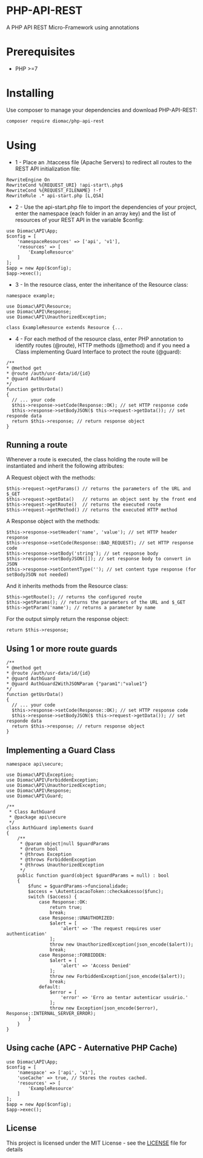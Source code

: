 PHP-API-REST
============
A PHP API REST Micro-Framework using annotations

Prerequisites
=============

* PHP >=7

Installing
==========
Use composer to manage your dependencies and download PHP-API-REST:

```bash
composer require diomac/php-api-rest
```
Using
=====
* 1 - Place an .htaccess file (Apache Servers) to redirect all routes to the REST API initialization file:
```
RewriteEngine On
RewriteCond %{REQUEST_URI} !api-start\.php$
RewriteCond %{REQUEST_FILENAME} !-f
RewriteRule .* api-start.php [L,QSA]
```

* 2 - Use the api-start.php file to import the dependencies of your project, enter the namespace (each folder in an array key) and the list of resources of your REST API in the variable $config:
```
use Diomac\API\App;
$config = [
    'namespaceResources' => ['api', 'v1'],
    'resources' => [
        'ExampleResource'
    ]
];
$app = new App($config);
$app->exec();
```

* 3 - In the resource class, enter the inheritance of the Resource class:
```
namespace example;

use Diomac\API\Resource;
use Diomac\API\Response;
use Diomac\API\UnauthorizedException;

class ExampleResource extends Resource {...
```

* 4 - For each method of the resource class, enter PHP annotation to identify routes (@route), HTTP methods (@method) and if you need a Class implementing Guard Interface to protect the route (@guard):
```
/**
* @method get
* @route /auth/usr-data/id/{id}
* @guard AuthGuard
*/
function getUsrData()
{
  // ... your code
  $this->response->setCode(Response::OK); // set HTTP response code
  $this->response->setBodyJSON($ this->request->getData()); // set responde data
  return $this->response; // return response object
}
```
## Running a route

Whenever a route is executed, the class holding the route will be instantiated and inherit the following attributes:

A Request object with the methods:
```
$this->request->getParams() // returns the parameters of the URL and $_GET
$this->request->getData()   // returns an object sent by the front end
$this->request->getRoute()  // returns the executed route
$this->request->getMethod() // returns the executed HTTP method
```
A Response object with the methods:
```
$this->response->setHeader('name', 'value'); // set HTTP header response
$this->response->setCode(Response::BAD_REQUEST); // set HTTP response code
$this->response->setBody('string'); // set response body
$this->response->setBodyJSON([]); // set response body to convert in JSON
$this->response->setContentType(''); // set content type response (for setBodyJSON not needed)
```
And it inherits methods from the Resource class:
```
$this->getRoute(); // returns the configured route
$this->getParams(); // returns the parameters of the URL and $_GET
$this->getParam('name'); // returns a parameter by name
```
For the output simply return the response object:
```
return $this->response;
```
## Using 1 or more route guards
```
/**
* @method get
* @route /auth/usr-data/id/{id}
* @guard AuthGuard
* @guard AuthGuard2WithJSONParam {"param1":"value1"}
*/
function getUsrData()
{
  // ... your code
  $this->response->setCode(Response::OK); // set HTTP response code
  $this->response->setBodyJSON($ this->request->getData()); // set responde data
  return $this->response; // return response object
}
```
## Implementing a Guard Class
```
namespace api\secure;

use Diomac\API\Exception;
use Diomac\API\ForbiddenException;
use Diomac\API\UnauthorizedException;
use Diomac\API\Response;
use Diomac\API\Guard;

/**
 * Class AuthGuard
 * @package api\secure
 */
class AuthGuard implements Guard
{
    /**
     * @param object|null $guardParams
     * @return bool
     * @throws Exception
     * @throws ForbiddenException
     * @throws UnauthorizedException
     */
    public function guard(object $guardParams = null) : bool
    {
        $func = $guardParams->funcionalidade;
        $access = \AutenticacaoToken::checkaAcesso($func);
        switch ($access) {
            case Response::OK:
                return true;
                break;
            case Response::UNAUTHORIZED:
                $alert = [
                    'alert' => 'The request requires user authentication'
                ];
                throw new UnauthorizedException(json_encode($alert));
                break;
            case Response::FORBIDDEN:
                $alert = [
                    'alert' => 'Access Denied'
                ];
                throw new ForbiddenException(json_encode($alert));
                break;
            default:
                $error = [
                    'error' => 'Erro ao tentar autenticar usuário.'
                ];
                throw new Exception(json_encode($error), Response::INTERNAL_SERVER_ERROR);
        }
    }
}
```
## Using cache (APC - Auternative PHP Cache)
```
use Diomac\API\App;
$config = [
    'namespace' => ['api', 'v1'],
    'useCache' => true, // Stores the routes cached.
    'resources' => [
        'ExampleResource'
    ]
];
$app = new App($config);
$app->exec();
```
## License

This project is licensed under the MIT License - see the [LICENSE](LICENSE) file for details

        
